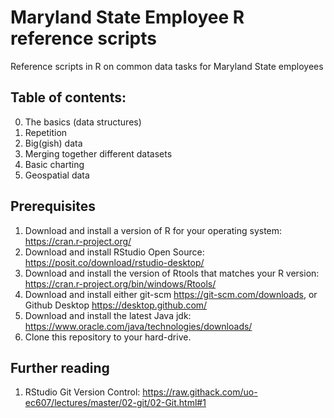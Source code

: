 # Maryland State Employee R reference scripts
Reference scripts in R on common data tasks for Maryland State employees

## Table of contents:

0. The basics (data structures)
1. Repetition
2. Big(gish) data
3. Merging together different datasets
4. Basic charting
5. Geospatial data

## Prerequisites

1. Download and install a version of R for your operating system: https://cran.r-project.org/
2. Download and install RStudio Open Source: https://posit.co/download/rstudio-desktop/
3. Download and install the version of Rtools that matches your R version: https://cran.r-project.org/bin/windows/Rtools/
4. Download and install either git-scm https://git-scm.com/downloads, or Github Desktop https://desktop.github.com/
5. Download and install the latest Java jdk: https://www.oracle.com/java/technologies/downloads/
6. Clone this repository to your hard-drive.

## Further reading

1. RStudio Git Version Control: https://raw.githack.com/uo-ec607/lectures/master/02-git/02-Git.html#1